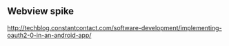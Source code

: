 ## Webview spike

http://techblog.constantcontact.com/software-development/implementing-oauth2-0-in-an-android-app/
